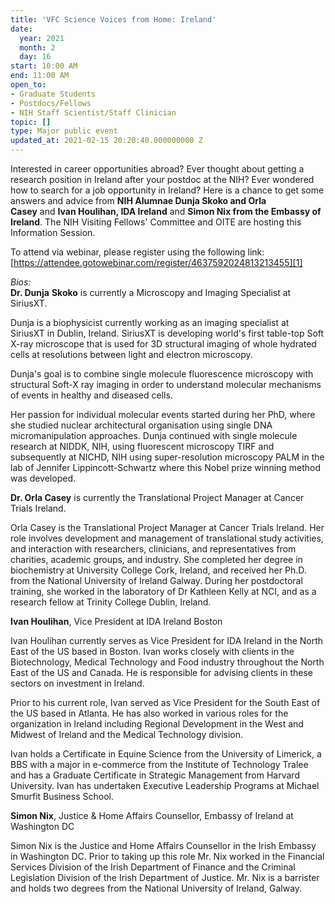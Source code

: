 ```yaml
---
title: 'VFC Science Voices from Home: Ireland'
date:
  year: 2021
  month: 2
  day: 16
start: 10:00 AM
end: 11:00 AM
open_to:
- Graduate Students
- Postdocs/Fellows
- NIH Staff Scientist/Staff Clinician
topic: []
type: Major public event
updated_at: 2021-02-15 20:20:40.000000000 Z
---
```

Interested in career opportunities abroad? Ever thought about getting a
research position in Ireland after your postdoc at the NIH? Ever
wondered how to search for a job opportunity in Ireland? Here is a
chance to get some answers and advice from **NIH Alumnae Dunja Skoko and
Orla Casey** and **Ivan Houlihan, IDA Ireland** and **Simon Nix from the
Embassy of Ireland**. The NIH Visiting Fellows\' Committee and OITE are
hosting this Information Session.

To attend via webinar, please register using the following link:  
[https://attendee.gotowebinar.com/register/4637592024813213455][1]

*Bios:*  
**Dr. Dunja** **Skoko** is currently a Microscopy and Imaging Specialist
at SiriusXT.

Dunja is a biophysicist currently working as an imaging specialist at
SiriusXT in Dublin, Ireland. SiriusXT is developing world's first
table-top Soft X-ray microscope that is used for 3D structural imaging
of whole hydrated cells at resolutions between light and electron
microscopy.

Dunja's goal is to combine single molecule fluorescence microscopy with
structural Soft-X ray imaging in order to understand molecular
mechanisms of events in healthy and diseased cells.

Her passion for individual molecular events started during her PhD,
where she studied nuclear architectural organisation using single DNA
micromanipulation approaches. Dunja continued with single molecule
research at NIDDK, NIH, using fluorescent microscopy TIRF and
subsequently at NICHD, NIH using super-resolution microscopy PALM in the
lab of Jennifer Lippincott-Schwartz where this Nobel prize winning
method was developed.

**Dr. Orla Casey** is currently the Translational Project Manager at
Cancer Trials Ireland.

Orla Casey is the Translational Project Manager at Cancer Trials
Ireland. Her role involves development and management of translational
study activities, and interaction with researchers, clinicians, and
representatives from charities, academic groups, and industry. She
completed her degree in biochemistry at University College Cork,
Ireland, and received her Ph.D. from the National University of Ireland
Galway. During her postdoctoral training, she worked in the laboratory
of Dr Kathleen Kelly at NCI, and as a research fellow at Trinity College
Dublin, Ireland. 

**Ivan Houlihan**, Vice President at IDA Ireland Boston

Ivan Houlihan currently serves as Vice President for IDA Ireland in the
North East of the US based in Boston. Ivan works closely with clients in
the Biotechnology, Medical Technology and Food industry throughout the
North East of the US and Canada. He is responsible for advising clients
in these sectors on investment in Ireland.

Prior to his current role, Ivan served as Vice President for the South
East of the US based in Atlanta. He has also worked in various roles for
the organization in Ireland including Regional Development in the West
and Midwest of Ireland and the Medical Technology division.

Ivan holds a Certificate in Equine Science from the University of
Limerick, a BBS with a major in e-commerce from the Institute of
Technology Tralee and has a Graduate Certificate in Strategic Management
from Harvard University. Ivan has undertaken Executive Leadership
Programs at Michael Smurfit Business School.

**Simon Nix**, Justice &amp; Home Affairs Counsellor, Embassy of Ireland
at Washington DC

Simon Nix is the Justice and Home Affairs Counsellor in the Irish
Embassy in Washington DC. Prior to taking up this role Mr. Nix worked in
the Financial Services Division of the Irish Department of Finance and
the Criminal Legislation Division of the Irish Department of Justice.
Mr. Nix is a barrister and holds two degrees from the National
University of Ireland, Galway.



[1]: https://attendee.gotowebinar.com/register/4637592024813213455
